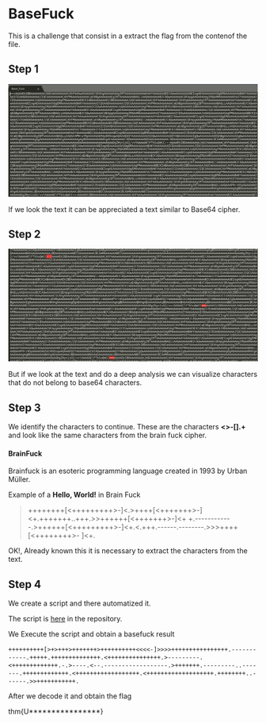 # BaseFuck

This is a challenge that consist in a extract the flag from the contenof the file.

## Step 1

![Base64](https://raw.githubusercontent.com/n0obit4/CTF/master/TryHackMe/BaseFuck/Pictures/Base64.png)

If we look the text it can be appreciated a text similar to Base64 cipher.


## Step 2

![Brain Fuck](https://raw.githubusercontent.com/n0obit4/CTF/master/TryHackMe/BaseFuck/Pictures/Chars.jpg)

But if we look at the text and do a deep analysis we can visualize characters that do not belong to base64 characters.


## Step 3

We identify the characters to continue. These are the characters **<>-[].+** and look like the same characters from the brain fuck cipher.

#### BrainFuck

Brainfuck is an esoteric programming language created in 1993 by Urban Müller.

Example of a **Hello, World!** in Brain Fuck

>++++++++[<+++++++++>-]<.>++++[<+++++++>-]<+.+++++++..+++.>>++++++[<+++++++>-]<+
+.------------.>++++++[<+++++++++>-]<+.<.+++.------.--------.>>>++++[<++++++++>-
]<+.

OK!, Already known this it is necessary to extract the characters from the text.

## Step 4

We create a script and there automatized it.

The script is [here](https://github.com/n0obit4/CTF/blob/master/TryHackMe/BaseFuck/Base_Fuck_Solver.py) in the repository.

We Execute the script and obtain a basefuck result

```
++++++++++[>+>+++>+++++++>++++++++++<<<<-]>>>>++++++++++++++++.------------.+++++.++++++++++++++.<+++++++++++++++.>---------.<+++++++++++++.-.>----.<--.------------------.>+++++++.---------..-------.+++++++++++++.<++++++++++++++++++.<+++++++++++++++++++.++++++++..------.>>+++++++++++.
```

After we decode it and obtain the flag


thm{U****************}

